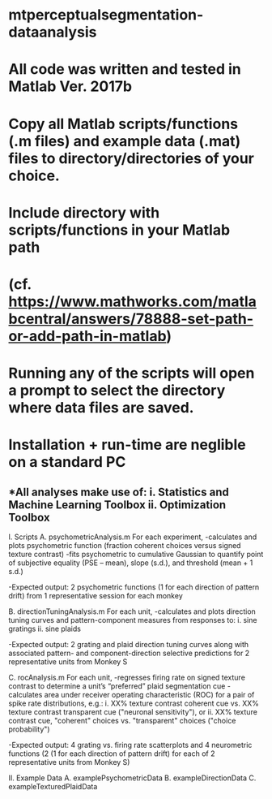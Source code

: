 # mtperceptualsegmentation-dataanalysis
# All code was written and tested in Matlab Ver. 2017b
# Copy all Matlab scripts/functions (.m files) and example data (.mat) files to directory/directories of your choice.
# Include directory with scripts/functions in your Matlab path
# (cf. https://www.mathworks.com/matlabcentral/answers/78888-set-path-or-add-path-in-matlab)
# Running any of the scripts will open a prompt to select the directory where data files are saved.
# Installation + run-time are neglible on a standard PC

*All analyses make use of:
i. Statistics and Machine Learning Toolbox
ii. Optimization Toolbox
---------------------------------------
I. Scripts
A. psychometricAnalysis.m
For each experiment,
-calculates and plots psychometric function (fraction coherent choices versus signed texture contrast)
-fits psychometric to cumulative Gaussian to quantify point of subjective equality (PSE – mean), slope (s.d.), and threshold (mean + 1 s.d.)

-Expected output: 2 psychometric functions (1 for each direction of pattern drift) from 1 representative session for each monkey

B. directionTuningAnalysis.m
For each unit,
-calculates and plots direction tuning curves and pattern-component measures from responses to:
i. sine gratings
ii. sine plaids

-Expected output: 2 grating and plaid direction tuning curves along with associated pattern- and component-direction selective predictions for 2 representative units from Monkey S

C. rocAnalysis.m
For each unit,
-regresses firing rate on signed texture contrast to determine a unit’s “preferred” plaid segmentation cue
-calculates area under receiver operating characteristic (ROC) for a pair of spike rate distributions, e.g.:
i. XX% texture contrast coherent cue vs. XX% texture contrast transparent cue ("neuronal sensitivity"), or
ii. XX% texture contrast cue, "coherent" choices vs. "transparent" choices ("choice probability")

-Expected output: 4 grating vs. firing rate scatterplots and 4 neurometric functions (2 (1 for each direction of pattern drift) for each of 2 representative units from Monkey S)

II. Example Data
A. examplePsychometricData
B. exampleDirectionData
C. exampleTexturedPlaidData


